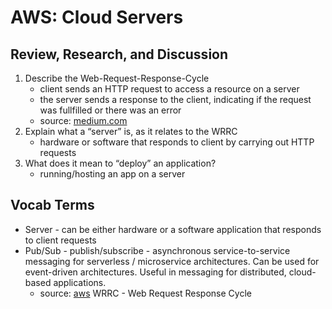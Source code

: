 # AWS: Cloud Servers

## Review, Research, and Discussion

1. Describe the Web-Request-Response-Cycle
    - client sends an HTTP request to access a resource on a server
    - the server sends a response to the client, indicating if the request was fullfilled or there was an error
    - source: [medium.com](https://medium.com/@jen_strong/the-request-response-cycle-of-the-web-1b7e206e9047)
2. Explain what a “server” is, as it relates to the WRRC
    - hardware or software that responds to client by carrying out HTTP requests
3. What does it mean to “deploy” an application?
    - running/hosting an app on a server

## Vocab Terms

- Server - can be either hardware or a software application that responds to client requests
- Pub/Sub - publish/subscribe - asynchronous service-to-service messaging for serverless / microservice architectures. Can be used for event-driven architectures. Useful in messaging for distributed, cloud-based applications.
  - source: [aws](https://aws.amazon.com/pub-sub-messaging/)
WRRC - Web Request Response Cycle
